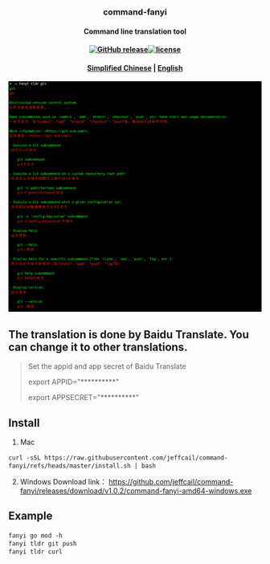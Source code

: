 ### <p align="center">command-fanyi</p>
#### <p align="center">Command line translation tool</p>
#### <p align="center"><a href="https://github.com/jeffcail/command-fanyi/releases"><img src="https://img.shields.io/github/release/command-fanyi/releases.svg" alt="GitHub release"></a><a href="https://github.com/jeffcail/command-fanyi/blob/master/LICENSE"><img src="https://img.shields.io/github/license/mashape/apistatus.svg" alt="license"></a><p>
#### <p align="center"><a href="./README.md" target="_blank">Simplified Chinese</a> | <a href="./README_en.md" target="_blank">English</a> </p>

<img src="./images/img.png">

## The translation is done by Baidu Translate. You can change it to other translations.
> Set the appid and app secret of Baidu Translate
>
> export APPID="**********"
>
> export APPSECRET="**********"

## Install
1. Mac
```shell
curl -sSL https://raw.githubusercontent.com/jeffcail/command-fanyi/refs/heads/master/install.sh | bash
```
2. Windows
Download link： https://github.com/jeffcail/command-fanyi/releases/download/v1.0.2/command-fanyi-amd64-windows.exe

## Example
```shell
fanyi go mod -h 
fanyi tldr git push
fanyi tldr curl
```
